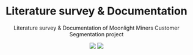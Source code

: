 <div align = "center">
<h1>Literature survey & Documentation</h1>
<p>Literature survey & Documentation of Moonlight Miners Customer Segmentation project</p>
<img src = "https://img.shields.io/badge/Moonlight-Miners-red">
<img src = "https://img.shields.io/badge/Customer-Segmentation-red">
</div>